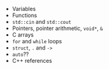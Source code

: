 - Variables
- Functions
- `std::cin` and `std::cout`
- Pointers, pointer arithmetic, `void*`, `&`
- C arrays
- `for` and `while` loops
- `struct`, `.` and `->`
- `auto`??
- C++ references